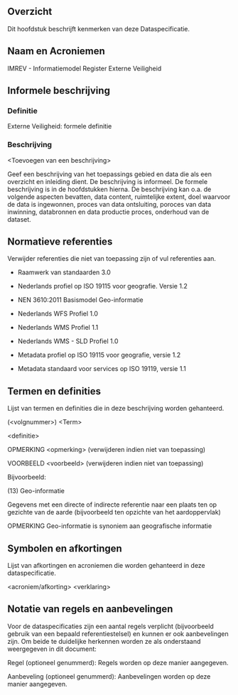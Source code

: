 Overzicht
---------

Dit hoofdstuk beschrijft kenmerken van deze Dataspecificatie.

Naam en Acroniemen
------------------

IMREV - Informatiemodel Register Externe Veiligheid

Informele beschrijving
----------------------

### Definitie

Externe Veiligheid: formele definitie

### Beschrijving

\<Toevoegen van een beschrijving\>

Geef een beschrijving van het toepassings gebied en data die als een overzicht en inleiding dient.
De beschrijving is informeel. De formele beschrijving is in de hoofdstukken
hierna. De beschrijving kan o.a. de volgende aspecten bevatten, data content,
ruimtelijke extent, doel waarvoor de data is ingewonnen, proces van data ontsluiting, poroces van data inwinning, databronnen en data
productie proces, onderhoud van de dataset.

Normatieve referenties
----------------------

Verwijder referenties die niet van toepassing zijn of vul referenties aan.

-   Raamwerk van standaarden 3.0

-   Nederlands profiel op ISO 19115 voor geografie. Versie 1.2

-   NEN 3610:2011 Basismodel Geo-informatie

-   Nederlands WFS Profiel 1.0

-   Nederlands WMS Profiel 1.1

-   Nederlands WMS - SLD Profiel 1.0

-   Metadata profiel op ISO 19115 voor geografie, versie 1.2

-   Metadata standaard voor services op ISO 19119, versie 1.1

Termen en definities
--------------------

Lijst van termen en definities die in deze beschrijving worden gehanteerd.

(\<volgnummer\>) \<Term\>

\<definitie\>

OPMERKING \<opmerking\> (verwijderen indien niet van toepassing)

VOORBEELD \<voorbeeld\> (verwijderen indien niet van toepassing)

Bijvoorbeeld:

(13) Geo-informatie

Gegevens met een directe of indirecte referentie naar een plaats ten op gezichte
van de aarde (bijvoorbeeld ten opzichte van het aardoppervlak)

OPMERKING Geo-informatie is synoniem aan geografische informatie

Symbolen en afkortingen
-----------------------

Lijst van afkortingen en acroniemen die worden gehanteerd in deze
dataspecificatie.

\<acroniem/afkorting\> \<verklaring\>

Notatie van regels en aanbevelingen
-----------------------------------

Voor de dataspecificaties zijn een aantal regels verplicht (bijvoorbeeld gebruik
van een bepaald referentiestelsel) en kunnen er ook aanbevelingen zijn. Om beide
te duidelijke herkennen worden ze als onderstaand weergegeven in dit document:

Regel (optioneel genummerd): Regels worden op deze manier aangegeven.

Aanbeveling (optioneel genummerd): Aanbevelingen worden op deze manier
aangegeven.

